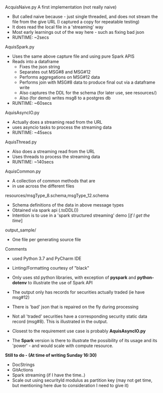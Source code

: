 

AcquisNaive.py
A first implementation (not really naive)
* But called naive because - just single threaded, and does not stream the file from the give URL (I captured a copy for repeatable testing)
* It does read the local file in a 'streaming' way
* Most early learnings out of the way here - such as fixing bad json
* RUNTIME: ~2secs

AquisSpark.py
* Uses the same above capture file and using pure Spark APIS
* Reads into a dataframe
  * Fixes the json string
  * Separates out MSG#8 and MSG#12
  * Performs aggregations on MSG#12 data
  * Performs join with MSG#8 data to produce final out via a dataframe write
  * Also captures the DDL for the schema (for later use, see resources/)
  * Also (for demo) writes msg8 to a postgres db
* RUNTIME: ~60secs

AquisAsyncIO.py
* Actually does a streaming read from the URL
* uses asyncio tasks to process the streaming data
* RUNTIME: ~45secs

AquisThread.py
* Also does a streaming read from the URL
* Uses threads to process the streaming data
* RUNTIME: ~140secs

AquisCommon.py
* A collection of common methods that are
* in use across the different files

resources/msgType_8.schema,msgType_12.schema
* Schema definitions of the data in above message types
* Obtained via spark api (.toDDL())
* Intention is to use in a 'spark structured streaming' demo [_if I get the time_]

output_sample/
* One file per generating source file

Comments
* used Python 3.7 and PyCharm IDE
* Linting/Formatting courtesy of "black"
* Only uses std python libraries, with exception of **pyspark** and **python-dotenv**
to illustrate the use of Spark API
* The output only has records for securities actually traded (ie have msg#12)
* There is 'bad' json that is repaired on the fly during processing
* Not all 'traded' securities have a corresponding security static data record (msg#8). This is illustrated in the output.

* Closest to the requirement use case is probably **AquisAsyncIO.py**
* The **Spark** version is there to illustrate the possibility of its usage and its
'power' - and would scale with compute resource.

**Still to do - (At time of writing Sunday 16:30)**
* DocStrings
* GitActions
* Spark streaming (if I have the time..)
* Scale out using securityId modulus as partition key (may not get time, but mentioning here due to consideration I need to give it)
